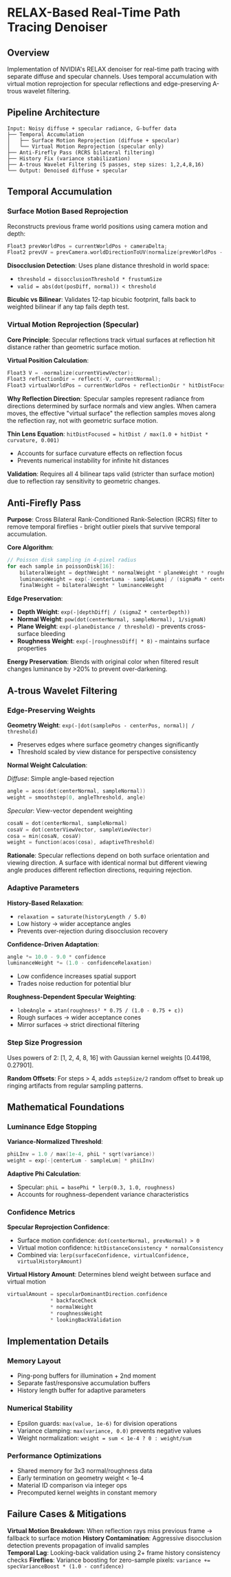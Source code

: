 # RELAX-Based Real-Time Path Tracing Denoiser

## Overview

Implementation of NVIDIA's RELAX denoiser for real-time path tracing with separate diffuse and specular channels. Uses temporal accumulation with virtual motion reprojection for specular reflections and edge-preserving A-trous wavelet filtering.

## Pipeline Architecture

```
Input: Noisy diffuse + specular radiance, G-buffer data
├── Temporal Accumulation
│   ├── Surface Motion Reprojection (diffuse + specular)
│   └── Virtual Motion Reprojection (specular only)
├── Anti-Firefly Pass (RCRS bilateral filtering)
├── History Fix (variance stabilization)
├── A-trous Wavelet Filtering (5 passes, step sizes: 1,2,4,8,16)
└── Output: Denoised diffuse + specular
```

## Temporal Accumulation

### Surface Motion Based Reprojection

Reconstructs previous frame world positions using camera motion and depth:
```cpp
Float3 prevWorldPos = currentWorldPos + cameraDelta;
Float2 prevUV = prevCamera.worldDirectionToUV(normalize(prevWorldPos - prevCamera.pos));
```

**Disocclusion Detection**: Uses plane distance threshold in world space:
- `threshold = disocclusionThreshold * frustumSize`
- `valid = abs(dot(posDiff, normal)) < threshold`

**Bicubic vs Bilinear**: Validates 12-tap bicubic footprint, falls back to weighted bilinear if any tap fails depth test.

### Virtual Motion Reprojection (Specular)

**Core Principle**: Specular reflections track virtual surfaces at reflection hit distance rather than geometric surface motion.

**Virtual Position Calculation**:
```cpp
Float3 V = -normalize(currentViewVector);
Float3 reflectionDir = reflect(-V, currentNormal);
Float3 virtualWorldPos = currentWorldPos + reflectionDir * hitDistFocused;
```

**Why Reflection Direction**: Specular samples represent radiance from directions determined by surface normals and view angles. When camera moves, the effective "virtual surface" the reflection samples moves along the reflection ray, not with geometric surface motion.

**Thin Lens Equation**: `hitDistFocused = hitDist / max(1.0 + hitDist * curvature, 0.001)`
- Accounts for surface curvature effects on reflection focus
- Prevents numerical instability for infinite hit distances

**Validation**: Requires all 4 bilinear taps valid (stricter than surface motion) due to reflection ray sensitivity to geometric changes.

## Anti-Firefly Pass

**Purpose**: Cross Bilateral Rank-Conditioned Rank-Selection (RCRS) filter to remove temporal fireflies - bright outlier pixels that survive temporal accumulation.

**Core Algorithm**:
```cpp
// Poisson disk sampling in 4-pixel radius
for each sample in poissonDisk[16]:
    bilateralWeight = depthWeight * normalWeight * planeWeight * roughnessWeight
    luminanceWeight = exp(-|centerLuma - sampleLuma| / (sigmaMa * centerLuma))
    finalWeight = bilateralWeight * luminanceWeight
```

**Edge Preservation**:
- **Depth Weight**: `exp(-|depthDiff| / (sigmaZ * centerDepth))`
- **Normal Weight**: `pow(dot(centerNormal, sampleNormal), 1/sigmaN)`
- **Plane Weight**: `exp(-planeDistance / threshold)` - prevents cross-surface bleeding
- **Roughness Weight**: `exp(-|roughnessDiff| * 8)` - maintains surface properties

**Energy Preservation**: Blends with original color when filtered result changes luminance by >20% to prevent over-darkening.

## A-trous Wavelet Filtering

### Edge-Preserving Weights

**Geometry Weight**: `exp(-|dot(samplePos - centerPos, normal)| / threshold)`
- Preserves edges where surface geometry changes significantly
- Threshold scaled by view distance for perspective consistency

**Normal Weight Calculation**:

*Diffuse*: Simple angle-based rejection
```cpp
angle = acos(dot(centerNormal, sampleNormal))
weight = smoothstep(0, angleThreshold, angle)
```

*Specular*: View-vector dependent weighting
```cpp
cosaN = dot(centerNormal, sampleNormal)
cosaV = dot(centerViewVector, sampleViewVector)
cosa = min(cosaN, cosaV)
weight = function(acos(cosa), adaptiveThreshold)
```

**Rationale**: Specular reflections depend on both surface orientation and viewing direction. A surface with identical normal but different viewing angle produces different reflection directions, requiring rejection.

### Adaptive Parameters

**History-Based Relaxation**:
- `relaxation = saturate(historyLength / 5.0)`
- Low history → wider acceptance angles
- Prevents over-rejection during disocclusion recovery

**Confidence-Driven Adaptation**:
```cpp
angle *= 10.0 - 9.0 * confidence
luminanceWeight *= (1.0 - confidenceRelaxation)
```
- Low confidence increases spatial support
- Trades noise reduction for potential blur

**Roughness-Dependent Specular Weighting**:
- `lobeAngle = atan(roughness² * 0.75 / (1.0 - 0.75 + ε))`
- Rough surfaces → wider acceptance cones
- Mirror surfaces → strict directional filtering

### Step Size Progression

Uses powers of 2: [1, 2, 4, 8, 16] with Gaussian kernel weights [0.44198, 0.27901].

**Random Offsets**: For steps > 4, adds `±stepSize/2` random offset to break up ringing artifacts from regular sampling patterns.

## Mathematical Foundations

### Luminance Edge Stopping

**Variance-Normalized Threshold**:
```cpp
phiLInv = 1.0 / max(1e-4, phiL * sqrt(variance))
weight = exp(-|centerLum - sampleLum| * phiLInv)
```

**Adaptive Phi Calculation**:
- Specular: `phiL = basePhi * lerp(0.3, 1.0, roughness)`
- Accounts for roughness-dependent variance characteristics

### Confidence Metrics

**Specular Reprojection Confidence**:
- Surface motion confidence: `dot(centerNormal, prevNormal) > 0`
- Virtual motion confidence: `hitDistanceConsistency * normalConsistency`
- Combined via: `lerp(surfaceConfidence, virtualConfidence, virtualHistoryAmount)`

**Virtual History Amount**: Determines blend weight between surface and virtual motion
```cpp
virtualAmount = specularDominantDirection.confidence 
              * backfaceCheck 
              * normalWeight 
              * roughnessWeight 
              * lookingBackValidation
```

## Implementation Details

### Memory Layout
- Ping-pong buffers for illumination + 2nd moment
- Separate fast/responsive accumulation buffers
- History length buffer for adaptive parameters

### Numerical Stability
- Epsilon guards: `max(value, 1e-6)` for division operations
- Variance clamping: `max(variance, 0.0)` prevents negative values
- Weight normalization: `weight = sum < 1e-4 ? 0 : weight/sum`

### Performance Optimizations
- Shared memory for 3x3 normal/roughness data
- Early termination on geometry weight < 1e-4
- Material ID comparison via integer ops
- Precomputed kernel weights in constant memory

## Failure Cases & Mitigations

**Virtual Motion Breakdown**: When reflection rays miss previous frame → fallback to surface motion
**History Contamination**: Aggressive disocclusion detection prevents propagation of invalid samples  
**Temporal Lag**: Looking-back validation using 2+ frame history consistency checks
**Fireflies**: Variance boosting for zero-sample pixels: `variance += specVarianceBoost * (1.0 - confidence)`